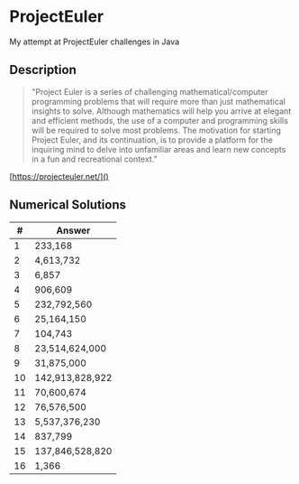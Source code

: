 # ProjectEuler

My attempt at ProjectEuler challenges in Java

## Description

> "Project Euler is a series of challenging mathematical/computer programming problems that will require
more than just mathematical insights to solve. Although mathematics will help you arrive at elegant
and efficient methods, the use of a computer and programming skills will be required to solve most problems.
The motivation for starting Project Euler, and its continuation, is to provide a platform for the inquiring mind
to delve into unfamiliar areas and learn new concepts in a fun and recreational context."


[https://projecteuler.net/]()

## Numerical Solutions

|#|Answer|
|---|----|
|1  |233,168|
|2  |4,613,732|
|3  |6,857|
|4  |906,609|
|5  |232,792,560|
|6  |25,164,150|
|7  |104,743|
|8  |23,514,624,000|
|9  |31,875,000|
|10 |142,913,828,922|
|11 |70,600,674|
|12 |76,576,500|
|13 |5,537,376,230|
|14 |837,799|
|15 |137,846,528,820|
|16 |1,366|
